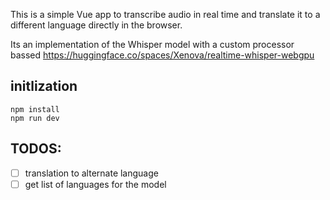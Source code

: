 
This is a simple Vue app to transcribe audio in real time and translate it to a different language directly in the browser. 

Its an implementation of the Whisper model with a custom processor bassed https://huggingface.co/spaces/Xenova/realtime-whisper-webgpu 


## initlization 
```
npm install
npm run dev
```

## TODOS: 
- [ ] translation to alternate language
- [ ] get list of languages for the model
